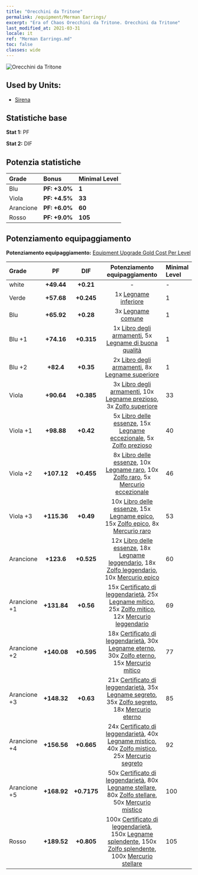 ```yaml
---
title: "Orecchini da Tritone"
permalink: /equipment/Merman Earrings/
excerpt: "Era of Chaos Orecchini da Tritone. Orecchini da Tritone"
last_modified_at: 2021-03-31
locale: it
ref: "Merman Earrings.md"
toc: false
classes: wide
---
```


  ![Orecchini da Tritone](/images/e/e_99052.png)

## Used by Units:

* [Sirena](/it/units/Mermaid/) 


## Statistiche base
 **Stat 1:** PF

 **Stat 2:** DIF

## Potenzia statistiche

  |     Grade    |   Bonus | Minimal Level | 
  |:-------------|:--------|:--------------| 
  | Blu | **PF: +3.0%** | **1** | 
  | Viola | **PF: +4.5%** | **33** | 
  | Arancione | **PF: +6.0%** | **60** | 
  | Rosso | **PF: +9.0%** | **105** | 


## Potenziamento equipaggiamento
 **Potenziamento equipaggiamento:** [Equipment Upgrade Gold Cost Per Level](/equipment/EquipmentUpgradeCostPerLevel/) 

  |          Grade      | PF | DIF | Potenziamento equipaggiamento | Minimal Level |
  |:--------------------|:---------:|:---------:|:----------------:|:--------------|
  | white | **+49.44** | **+0.21** | - | - |
  | Verde | **+57.68** | **+0.245** | 1x [Legname inferiore](/it/Items/mat_1/) | 1 |
  | Blu | **+65.92** | **+0.28** | 3x [Legname comune](/it/Items/mat_7/) | 1 |
  | Blu +1 | **+74.16** | **+0.315** | 1x [Libro degli armamenti](/it/Items/mat_18/), 5x [Legname di buona qualità](/it/Items/mat_13/) | 1 |
  | Blu +2 | **+82.4** | **+0.35** | 2x [Libro degli armamenti](/it/Items/mat_25/), 8x [Legname superiore](/it/Items/mat_20/) | 1 |
  | Viola | **+90.64** | **+0.385** | 3x [Libro degli armamenti](/it/Items/mat_32/), 10x [Legname prezioso](/it/Items/mat_27/), 3x [Zolfo superiore](/it/Items/mat_22/) | 33 |
  | Viola +1 | **+98.88** | **+0.42** | 5x [Libro delle essenze](/it/Items/mat_39/), 15x [Legname eccezionale](/it/Items/mat_34/), 5x [Zolfo prezioso](/it/Items/mat_29/) | 40 |
  | Viola +2 | **+107.12** | **+0.455** | 8x [Libro delle essenze](/it/Items/mat_46/), 10x [Legname raro](/it/Items/mat_41/), 10x [Zolfo raro](/it/Items/mat_43/), 5x [Mercurio eccezionale](/it/Items/mat_35/) | 46 |
  | Viola +3 | **+115.36** | **+0.49** | 10x [Libro delle essenze](/it/Items/mat_53/), 15x [Legname epico](/it/Items/mat_48/), 15x [Zolfo epico](/it/Items/mat_50/), 8x [Mercurio raro](/it/Items/mat_42/) | 53 |
  | Arancione | **+123.6** | **+0.525** | 12x [Libro delle essenze](/it/Items/mat_60/), 18x [Legname leggendario](/it/Items/mat_55/), 18x [Zolfo leggendario](/it/Items/mat_57/), 10x [Mercurio epico](/it/Items/mat_49/) | 60 |
  | Arancione +1 | **+131.84** | **+0.56** | 15x [Certificato di leggendarietà](/it/Items/mat_67/), 25x [Legname mitico](/it/Items/mat_62/), 25x [Zolfo mitico](/it/Items/mat_64/), 12x [Mercurio leggendario](/it/Items/mat_56/) | 69 |
  | Arancione +2 | **+140.08** | **+0.595** | 18x [Certificato di leggendarietà](/it/Items/mat_74/), 30x [Legname eterno](/it/Items/mat_69/), 30x [Zolfo eterno](/it/Items/mat_71/), 15x [Mercurio mitico](/it/Items/mat_63/) | 77 |
  | Arancione +3 | **+148.32** | **+0.63** | 21x [Certificato di leggendarietà](/it/Items/mat_81/), 35x [Legname segreto](/it/Items/mat_76/), 35x [Zolfo segreto](/it/Items/mat_78/), 18x [Mercurio eterno](/it/Items/mat_70/) | 85 |
  | Arancione +4 | **+156.56** | **+0.665** | 24x [Certificato di leggendarietà](/it/Items/mat_88/), 40x [Legname mistico](/it/Items/mat_83/), 40x [Zolfo mistico](/it/Items/mat_85/), 25x [Mercurio segreto](/it/Items/mat_77/) | 92 |
  | Arancione +5 | **+168.92** | **+0.7175** | 50x [Certificato di leggendarietà](/it/Items/mat_95/), 80x [Legname stellare](/it/Items/mat_90/), 80x [Zolfo stellare](/it/Items/mat_92/), 50x [Mercurio mistico](/it/Items/mat_84/) | 100 |
  | Rosso | **+189.52** | **+0.805** | 100x [Certificato di leggendarietà](/it/Items/mat_102/), 150x [Legname splendente](/it/Items/mat_97/), 150x [Zolfo splendente](/it/Items/mat_99/), 100x [Mercurio stellare](/it/Items/mat_91/) | 105 |

